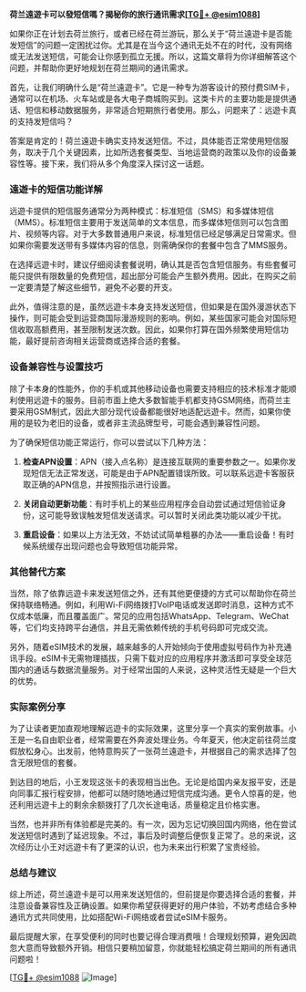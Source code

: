 **荷兰遠遊卡可以發短信嗎？揭秘你的旅行通讯需求[[TG💪+ @esim1088](https://t.me/s/esim1088)]**

如果你正在计划去荷兰旅行，或者已经在荷兰游玩，那么关于“荷兰遠遊卡是否能发短信”的问题一定困扰过你。尤其是在当今这个通讯无处不在的时代，没有网络或无法发送短信，可能会让你感到孤立无援。所以，这篇文章将为你详细解答这个问题，并帮助你更好地规划在荷兰期间的通讯需求。

首先，让我们明确什么是“荷兰遠遊卡”。它是一种专为游客设计的预付费SIM卡，通常可以在机场、火车站或是各大电子商城购买到。这类卡片的主要功能是提供通话、短信和移动数据服务，非常适合短期旅行者使用。那么，问题来了：远遊卡真的支持发短信吗？

答案是肯定的！荷兰遠遊卡确实支持发送短信。不过，具体能否正常使用短信服务，取决于几个关键因素，比如所选套餐类型、当地运营商的政策以及你的设备兼容性等。接下来，我们将从多个角度深入探讨这一话题。

### 遠遊卡的短信功能详解

远遊卡提供的短信服务通常分为两种模式：标准短信（SMS）和多媒体短信（MMS）。标准短信主要用于发送简单的文本信息，而多媒体短信则可以包含图片、视频等内容。对于大多数普通用户来说，标准短信已经足够满足日常需求。但如果你需要发送带有多媒体内容的信息，则需确保你的套餐中包含了MMS服务。

在选择远遊卡时，建议仔细阅读套餐说明，确认其是否包含短信服务。有些套餐可能只提供有限数量的免费短信，超出部分可能会产生额外费用。因此，在购买之前一定要清楚了解这些细节，避免不必要的开支。

此外，值得注意的是，虽然远遊卡本身支持发送短信，但如果是在国外漫游状态下操作，则可能会受到运营商国际漫游规则的影响。例如，某些国家可能会对国际短信收取高额费用，甚至限制发送次数。因此，如果你打算在国外频繁使用短信功能，最好提前咨询相关运营商或选择合适的套餐。

### 设备兼容性与设置技巧

除了卡本身的性能外，你的手机或其他移动设备也需要支持相应的技术标准才能顺利使用远遊卡的服务。目前市面上绝大多数智能手机都支持GSM网络，而荷兰主要采用GSM制式，因此大部分现代设备都能很好地适配远遊卡。然而，如果你使用的是较为老旧的设备，或者非主流品牌型号，可能会遇到兼容性问题。

为了确保短信功能正常运行，你可以尝试以下几种方法：

1. **检查APN设置**：APN（接入点名称）是连接互联网的重要参数之一。如果你发现短信无法正常发送，可能是由于APN配置错误所致。可以联系远遊卡客服获取正确的APN信息，并按照指示进行设置。
   
2. **关闭自动更新功能**：有时手机上的某些应用程序会自动尝试通过短信验证身份，这可能导致误触发短信发送请求。可以暂时关闭此类功能以减少干扰。

3. **重启设备**：如果以上方法无效，不妨试试简单粗暴的办法——重启设备！有时候系统缓存出现问题也会导致短信功能异常。

### 其他替代方案

当然，除了依靠远遊卡来发送短信之外，还有其他更便捷的方式可以帮助你在荷兰保持联络畅通。例如，利用Wi-Fi网络拨打VoIP电话或发送即时消息，这种方式不仅成本低廉，而且覆盖面广。常见的应用包括WhatsApp、Telegram、WeChat等，它们均支持跨平台通信，并且无需依赖传统的手机号码即可完成交流。

另外，随着eSIM技术的发展，越来越多的人开始倾向于使用虚拟号码作为补充通讯手段。eSIM卡无需物理插拔，只需下载对应的应用程序并激活即可享受全球范围内的通话与数据流量服务。对于经常出国的人来说，这种灵活性无疑是一个巨大的优势。

### 实际案例分享

为了让读者更加直观地理解远遊卡的实际效果，这里分享一个真实的案例故事。小王是一名自由职业者，经常需要在外奔波处理业务。今年夏天，他决定前往荷兰度假放松身心。出发前，他特意购买了一张荷兰遠遊卡，并根据自己的需求选择了包含无限短信的套餐。

到达目的地后，小王发现这张卡的表现相当出色。无论是给国内亲友报平安，还是向同事汇报行程安排，他都可以随时随地通过短信完成沟通。更令人惊喜的是，他还利用远遊卡上的剩余余额拨打了几次长途电话，质量稳定且价格实惠。

当然，也并非所有体验都是完美的。有一次，因为忘记切换回国内网络，他在尝试发送短信时遇到了延迟现象。不过，事后及时调整后便恢复正常了。总的来说，这次经历让小王对远遊卡有了更深的认识，也为未来出行积累了宝贵经验。

### 总结与建议

综上所述，荷兰遠遊卡是可以用来发送短信的，但前提是你要选择合适的套餐，并注意设备兼容性及正确设置。如果你希望获得更好的用户体验，不妨考虑结合多种通讯方式共同使用，比如搭配Wi-Fi网络或者尝试eSIM卡服务。

最后提醒大家，在享受便利的同时也要记得合理消费哦！合理规划预算，避免因疏忽大意而导致额外开销。相信只要稍加留意，你就能轻松搞定荷兰期间的所有通讯问题啦！

[[TG💪+ @esim1088](https://t.me/s/esim1088) ![Image](https://i.postimg.cc/4NQfJmqS/Snipaste-2025-05-13-00-14-12.png)]